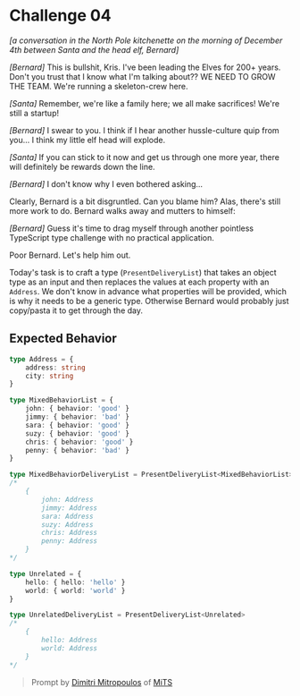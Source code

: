 # Challenge 04

_[a conversation in the North Pole kitchenette on the morning of December 4th between Santa and the head elf, Bernard]_

_[Bernard]_ This is bullshit, Kris. I've been leading the Elves for 200+ years. Don't you trust that I know what I'm talking about?? WE NEED TO GROW THE TEAM. We're running a skeleton-crew here.

_[Santa]_ Remember, we're like a family here; we all make sacrifices! We're still a startup!

_[Bernard]_ I swear to you. I think if I hear another hussle-culture quip from you... I think my little elf head will explode.

_[Santa]_ If you can stick to it now and get us through one more year, there will definitely be rewards down the line.

_[Bernard]_ I don't know why I even bothered asking...

Clearly, Bernard is a bit disgruntled. Can you blame him? Alas, there's still more work to do. Bernard walks away and mutters to himself:

_[Bernard]_ Guess it's time to drag myself through another pointless TypeScript type challenge with no practical application.

Poor Bernard. Let's help him out.

Today's task is to craft a type (`PresentDeliveryList`) that takes an object type as an input and then replaces the values at each property with an `Address`. We don't know in advance what properties will be provided, which is why it needs to be a generic type. Otherwise Bernard would probably just copy/pasta it to get through the day.

## Expected Behavior

```ts
type Address = {
	address: string
	city: string
}

type MixedBehaviorList = {
	john: { behavior: 'good' }
	jimmy: { behavior: 'bad' }
	sara: { behavior: 'good' }
	suzy: { behavior: 'good' }
	chris: { behavior: 'good' }
	penny: { behavior: 'bad' }
}

type MixedBehaviorDeliveryList = PresentDeliveryList<MixedBehaviorList>
/*
    {
        john: Address
        jimmy: Address
        sara: Address
        suzy: Address
        chris: Address
        penny: Address
    }
*/

type Unrelated = {
	hello: { hello: 'hello' }
	world: { world: 'world' }
}

type UnrelatedDeliveryList = PresentDeliveryList<Unrelated>
/*
    {
        hello: Address
        world: Address
    }
*/
```

> Prompt by [Dimitri Mitropoulos](https://github.com/dimitropoulos) of [MiTS](https://www.youtube.com/@MichiganTypeScript)

